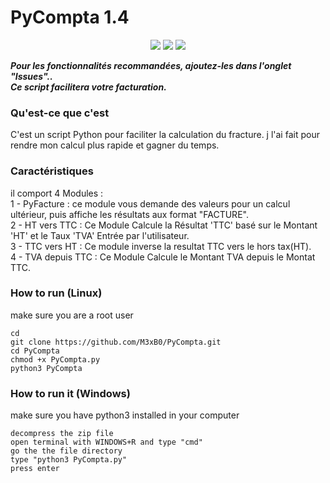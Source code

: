 # PyCompta 1.4

<p align="center">
<img src="https://imgur.com/8QbrmQ2.png"/>
<img src="https://imgur.com/490Driu.png"/>
<img src="https://imgur.com/DDhGAf8.png"/>
</p>


***Pour les fonctionnalités recommandées, ajoutez-les dans l'onglet "Issues"..***  
***Ce script facilitera votre facturation.***
  

### Qu'est-ce que c'est
C'est un script Python pour faciliter la calculation du fracture. j l'ai fait pour rendre mon calcul plus rapide et gagner du temps.


### Caractéristiques
il comport 4 Modules :  
1 - PyFacture : ce module vous demande des valeurs pour un calcul ultérieur, puis affiche les résultats aux format "FACTURE".  
2 - HT vers TTC : Ce Module Calcule la Résultat 'TTC' basé sur le Montant 'HT' et le Taux 'TVA' Entrée par l'utilisateur.  
3 - TTC vers HT : Ce module inverse la resultat TTC vers le hors tax(HT).  
4 - TVA depuis TTC : Ce Module Calcule le Montant TVA depuis le Montat TTC.  


### How to run (Linux)
  make sure you are a root user
```
cd
git clone https://github.com/M3xB0/PyCompta.git
cd PyCompta
chmod +x PyCompta.py
python3 PyCompta
```

### How to run it (Windows)
  make sure you have python3 installed in your computer
```
decompress the zip file
open terminal with WINDOWS+R and type "cmd"
go the the file directory
type "python3 PyCompta.py"
press enter
```




